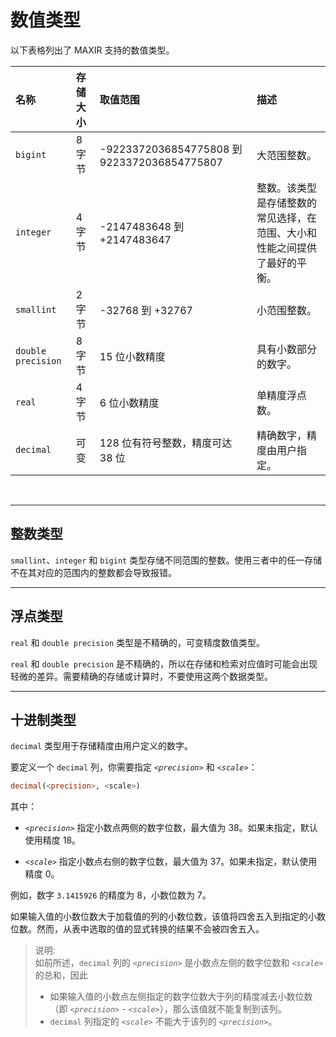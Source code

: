 
# 数值类型

以下表格列出了 MAXIR 支持的数值类型。

| 名称 | 存储大小 | 取值范围 | 描述 |
| :- | :- | :- | :- |
| `bigint` | 8 字节 | -9223372036854775808 到 9223372036854775807 | 大范围整数。 |
| `integer` | 4 字节 | -2147483648 到 +2147483647 | 整数。该类型是存储整数的常见选择，在范围、大小和性能之间提供了最好的平衡。 |
| `smallint` | 2 字节 | -32768 到 +32767 | 小范围整数。 |
| `double precision` | 8 字节 | 15 位小数精度 | 具有小数部分的数字。 |
| `real` | 4 字节 | 6 位小数精度 | 单精度浮点数。 |
| `decimal` | 可变 | 128 位有符号整数，精度可达 38 位 | 精确数字，精度由用户指定。 |

<br/>

---

## 整数类型

`smallint`、`integer` 和 `bigint` 类型存储不同范围的整数。使用三者中的任一存储不在其对应的范围内的整数都会导致报错。

---
## 浮点类型

`real` 和 `double precision` 类型是不精确的，可变精度数值类型。

`real` 和 `double precision` 是不精确的，所以在存储和检索对应值时可能会出现轻微的差异。需要精确的存储或计算时，不要使用这两个数据类型。


---
## 十进制类型

`decimal` 类型用于存储精度由用户定义的数字。

要定义一个 `decimal` 列，你需要指定 *`<precision>`* 和 *`<scale>`*：

```sql
decimal(<precision>, <scale>)
```

其中：

- *`<precision>`* 指定小数点两侧的数字位数，最大值为 38。如果未指定，默认使用精度 18。

- *`<scale>`* 指定小数点右侧的数字位数，最大值为 37。如果未指定，默认使用精度 0。

例如，数字 `3.1415926` 的精度为 8，小数位数为 7。

如果输入值的小数位数大于加载值的列的小数位数，该值将四舍五入到指定的小数位数。然而，从表中选取的值的显式转换的结果不会被四舍五入。

>说明:<br/>
>如前所述，`decimal` 列的 *`<precision>`* 是小数点左侧的数字位数和 *`<scale>`* 的总和，因此
>- 如果输入值的小数点左侧指定的数字位数大于列的精度减去小数位数（即 *`<precision>`* - *`<scale>`*），那么该值就不能复制到该列。
>- `decimal` 列指定的 *`<scale>`* 不能大于该列的 *`<precision>`*。
